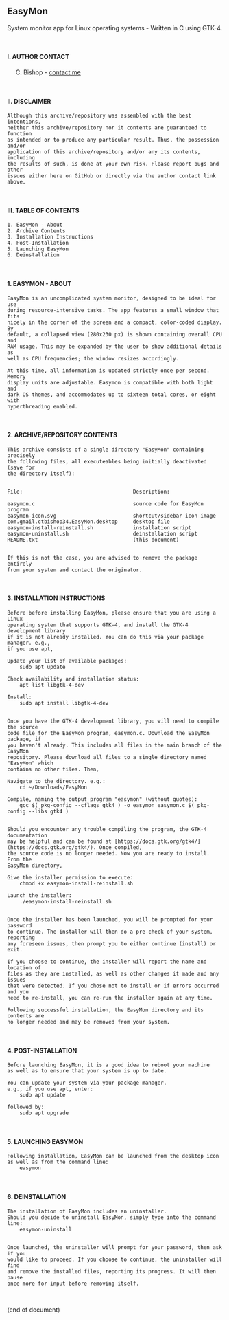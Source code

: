 ## EasyMon
System monitor app for Linux operating systems - Written in C using GTK-4. 

<br/>

#### I. AUTHOR CONTACT  
  
&nbsp;&nbsp;&nbsp;&nbsp; C. Bishop - [contact me](https://casandrabishop.com/contact.html)  

<br/>

#### II. DISCLAIMER  
  
    Although this archive/repository was assembled with the best intentions,  
    neither this archive/repository nor it contents are guaranteed to function  
    as intended or to produce any particular result. Thus, the possession and/or  
    application of this archive/repository and/or any its contents, including  
    the results of such, is done at your own risk. Please report bugs and other  
    issues either here on GitHub or directly via the author contact link above.  

<br/>

#### III. TABLE OF CONTENTS  
  
    1. EasyMon - About
    2. Archive Contents
    3. Installation Instructions
    4. Post-Installation
    5. Launching EasyMon
    6. Deinstallation

<br/>

#### 1. EASYMON - ABOUT  
   
    EasyMon is an uncomplicated system monitor, designed to be ideal for use  
    during resource-intensive tasks. The app features a small window that fits  
    nicely in the corner of the screen and a compact, color-coded display. By  
    default, a collapsed view (280x230 px) is shown containing overall CPU and  
    RAM usage. This may be expanded by the user to show additional details as  
    well as CPU frequencies; the window resizes accordingly.  
  
    At this time, all information is updated strictly once per second. Memory  
    display units are adjustable. Easymon is compatible with both light and  
    dark OS themes, and accommodates up to sixteen total cores, or eight with  
    hyperthreading enabled.  

<br/>

#### 2. ARCHIVE/REPOSITORY CONTENTS  

    This archive consists of a single directory "EasyMon" containing precisely  
    the following files, all executeables being initially deactivated (save for  
    the directory itself):  
  
  
    File:                                    Description:  
  
    easymon.c                                source code for EasyMon program
    easymon-icon.svg                         shortcut/sidebar icon image  
    com.gmail.ctbishop34.EasyMon.desktop     desktop file  
    easymon-install-reinstall.sh             installation script  
    easymon-uninstall.sh                     deinstallation script  
    README.txt                               (this document)  
  
  
    If this is not the case, you are advised to remove the package entirely  
    from your system and contact the originator.  

<br/>

#### 3. INSTALLATION INSTRUCTIONS  
  
    Before before installing EasyMon, please ensure that you are using a Linux  
    operating system that supports GTK-4, and install the GTK-4 development library  
    if it is not already installed. You can do this via your package manager. e.g.,  
    if you use apt,  
  
    Update your list of available packages:  
        sudo apt update  
          
    Check availability and installation status:  
        apt list libgtk-4-dev  
          
    Install:  
        sudo apt install libgtk-4-dev  
  
  
    Once you have the GTK-4 development library, you will need to compile the source  
    code file for the EasyMon program, easymon.c. Download the EasyMon package, if  
    you haven't already. This includes all files in the main branch of the EasyMon  
    repository. Please download all files to a single directory named "EasyMon" which  
    contains no other files. Then,  
  
    Navigate to the directory. e.g.:  
        cd ~/Downloads/EasyMon  
          
    Compile, naming the output program "easymon" (without quotes):  
        gcc $( pkg-config --cflags gtk4 ) -o easymon easymon.c $( pkg-config --libs gtk4 )  
  
  
    Should you encounter any trouble compiling the program, the GTK-4 documentation  
    may be helpful and can be found at [https://docs.gtk.org/gtk4/](https://docs.gtk.org/gtk4/). Once compiled,  
    the source code is no longer needed. Now you are ready to install. From the  
    EasyMon directory,  
  
    Give the installer permission to execute:  
        chmod +x easymon-install-reinstall.sh  
  
    Launch the installer:  
        ./easymon-install-reinstall.sh  
  
  
    Once the installer has been launched, you will be prompted for your password  
    to continue. The installer will then do a pre-check of your system, reporting  
    any foreseen issues, then prompt you to either continue (install) or exit.  
  
    If you choose to continue, the installer will report the name and location of  
    files as they are installed, as well as other changes it made and any issues  
    that were detected. If you chose not to install or if errors occurred and you  
    need to re-install, you can re-run the installer again at any time.  
  
    Following successful installation, the EasyMon directory and its contents are  
    no longer needed and may be removed from your system.  

<br/>

#### 4. POST-INSTALLATION  
  
    Before launching EasyMon, it is a good idea to reboot your machine  
    as well as to ensure that your system is up to date.  
  
    You can update your system via your package manager.  
    e.g., if you use apt, enter:  
        sudo apt update  
  
    followed by:  
        sudo apt upgrade  

<br/>

#### 5. LAUNCHING EASYMON  
  
    Following installation, EasyMon can be launched from the desktop icon  
    as well as from the command line:  
        easymon  

<br/>

#### 6. DEINSTALLATION  
  
    The installation of EasyMon includes an uninstaller.  
    Should you decide to uninstall EasyMon, simply type into the command line:    
        easymon-uninstall  
  
  
    Once launched, the uninstaller will prompt for your password, then ask if you  
    would like to proceed. If you choose to continue, the uninstaller will find  
    and remove the installed files, reporting its progress. It will then pause  
    once more for input before removing itself.  

<br/>

(end of document)
